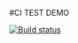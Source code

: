 #CI TEST DEMO

[![Build status](https://ci.appveyor.com/api/projects/status/efhbeco1dulecdwp?svg=true)](https://ci.appveyor.com/project/Letiana0622/arraybufferjs)